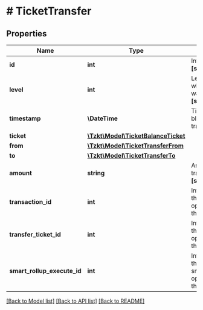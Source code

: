 # # TicketTransfer

## Properties

Name | Type | Description | Notes
------------ | ------------- | ------------- | -------------
**id** | **int** | Internal TzKT id.   **[sortable]** | [optional]
**level** | **int** | Level of the block, at which the transfer was made.   **[sortable]** | [optional]
**timestamp** | **\DateTime** | Timestamp of the block, at which the transfer was made. | [optional]
**ticket** | [**\Tzkt\Model\TicketBalanceTicket**](TicketBalanceTicket.md) |  | [optional]
**from** | [**\Tzkt\Model\TicketTransferFrom**](TicketTransferFrom.md) |  | [optional]
**to** | [**\Tzkt\Model\TicketTransferTo**](TicketTransferTo.md) |  | [optional]
**amount** | **string** | Amount of tickets transferred.   **[sortable]** | [optional]
**transaction_id** | **int** | Internal TzKT id of the transaction operation, caused the ticket transfer. | [optional]
**transfer_ticket_id** | **int** | Internal TzKT id of the transfer_ticket operation, caused the ticket transfer. | [optional]
**smart_rollup_execute_id** | **int** | Internal TzKT id of the smart_rollup_execute operation, caused the ticket transfer. | [optional]

[[Back to Model list]](../../README.md#models) [[Back to API list]](../../README.md#endpoints) [[Back to README]](../../README.md)
